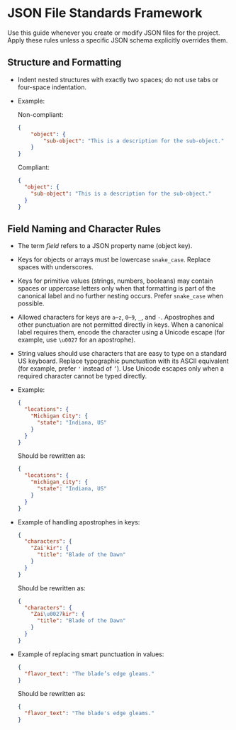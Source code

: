 # JSON File Standards Framework

Use this guide whenever you create or modify JSON files for the project. Apply these rules unless a specific JSON schema explicitly overrides them.

## Structure and Formatting

- Indent nested structures with exactly two spaces; do not use tabs or four-space indentation.
- Example:

  Non-compliant:

  ```json
  {
      "object": {
          "sub-object": "This is a description for the sub-object."
      }
  }
  ```

  Compliant:

  ```json
  {
    "object": {
      "sub-object": "This is a description for the sub-object."
    }
  }
  ```

## Field Naming and Character Rules

- The term *field* refers to a JSON property name (object key).
- Keys for objects or arrays must be lowercase `snake_case`. Replace spaces with underscores.
- Keys for primitive values (strings, numbers, booleans) may contain spaces or uppercase letters only when that formatting is part of the canonical label and no further nesting occurs. Prefer `snake_case` when possible.
- Allowed characters for keys are `a`–`z`, `0`–`9`, `_`, and `-`. Apostrophes and other punctuation are not permitted directly in keys. When a canonical label requires them, encode the character using a Unicode escape (for example, use `\u0027` for an apostrophe).
- String values should use characters that are easy to type on a standard US keyboard. Replace typographic punctuation with its ASCII equivalent (for example, prefer `'` instead of `’`). Use Unicode escapes only when a required character cannot be typed directly.
- Example:

  ```json
  {
    "locations": {
      "Michigan City": {
        "state": "Indiana, US"
      }
    }
  }
  ```

  Should be rewritten as:

  ```json
  {
    "locations": {
      "michigan_city": {
        "state": "Indiana, US"
      }
    }
  }
  ```

- Example of handling apostrophes in keys:

  ```json
  {
    "characters": {
      "Zai'kir": {
        "title": "Blade of the Dawn"
      }
    }
  }
  ```

  Should be rewritten as:

  ```json
  {
    "characters": {
      "Zai\u0027kir": {
        "title": "Blade of the Dawn"
      }
    }
  }
  ```

- Example of replacing smart punctuation in values:

  ```json
  {
    "flavor_text": "The blade’s edge gleams."
  }
  ```

  Should be rewritten as:

  ```json
  {
    "flavor_text": "The blade's edge gleams."
  }
  ```
